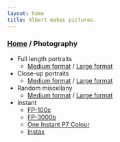 ```yaml
---
layout: home
title: Albert makes pictures.
---
```


<h3><a href="/">Home</a> / Photography</h3>


- Full length portraits
    - [Medium format](/ph/mf/portraits_full.html) / [Large format](/ph/lf/portraits_full.html)
- Close-up portraits
    - [Medium format](/ph/mf/portraits_close.html) / [Large format](/ph/lf/portraits_close.html)
- Random miscellany
    - [Medium format](/ph/mf/misc.html) / [Large format](/ph/lf/misc.html)
- Instant
    - [FP-100c](/ph/instant/fp100c.html)
    - [FP-3000b](/ph/instant/fp3000b.html)
    - [One Instant P7 Colour](/ph/instant/oip7.html)
    - [Instax](/ph/instant/instax.html)